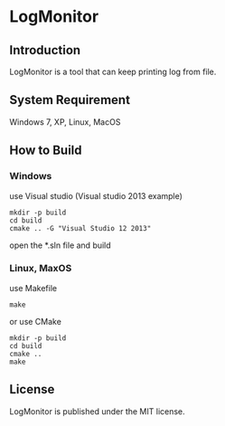 LogMonitor
==========

## Introduction
LogMonitor is a tool that can keep printing log from file.

## System Requirement
Windows 7, XP, Linux, MacOS

## How to Build
### Windows
use Visual studio (Visual studio 2013 example)
```
mkdir -p build
cd build
cmake .. -G "Visual Studio 12 2013"
```
open the *.sln file and build

### Linux, MaxOS
use Makefile
```
make
```

or use CMake
```
mkdir -p build
cd build
cmake ..
make
```

## License
LogMonitor is published under the MIT license.

